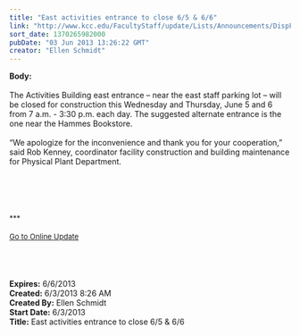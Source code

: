 ```yaml
---
title: "East activities entrance to close 6/5 & 6/6"
link: "http://www.kcc.edu/FacultyStaff/update/Lists/Announcements/DispForm.aspx?ID=1130"
sort_date: 1370265982000
pubDate: "03 Jun 2013 13:26:22 GMT"
creator: "Ellen Schmidt"
---
```


<div><b>Body:</b> <div class="ExternalClass706011CE267844A4AD4F77E34FD7934A"><div><br />The Activities Building east entrance – near the east staff parking lot – will be closed for construction this Wednesday and Thursday, June 5 and 6 from 7 a.m. - 3:30 p.m. each day. The suggested alternate entrance is the one near the Hammes Bookstore. </div>
<div> </div>
<div>“We apologize for the inconvenience and thank you for your cooperation,” said Rob Kenney, coordinator facility construction and building maintenance for Physical Plant Department.</div>
<div> </div>
<div> </div>
<div>
<div><br />
<div><font size="2"></font> </div>
<div>
<div>
<div><font size="2"></font> </div>
<div><font size="2">***</font></div>
<div><font size="2"></font> </div>
<div><a href="/FacultyStaff/update/Pages/dailyupdate.aspx"><font size="2">Go to Online Update</font></a></div>
<div><font size="2"></font> </div></div></div></div></div>
<div><strong></strong> </div>
<div><br /> </div></div></div>
<div><b>Expires:</b> 6/6/2013</div>
<div><b>Created:</b> 6/3/2013 8:26 AM</div>
<div><b>Created By:</b> Ellen Schmidt</div>
<div><b>Start Date:</b> 6/3/2013</div>
<div><b>Title:</b> East activities entrance to close 6/5 &amp; 6/6</div>
